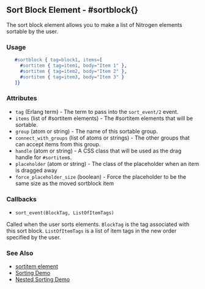

## Sort Block Element - #sortblock{}

  The sort block element allows you to make a list of Nitrogen elements sortable by the user.

### Usage

```erlang
   #sortblock { tag=block1, items=[
     #sortitem { tag=item1, body="Item 1" },
     #sortitem { tag=item2, body="Item 2" },
     #sortitem { tag=item3, body="Item 3" }
   ]}

```

### Attributes

* `tag` (Erlang term) - The term to pass into the `sort_event/2` event.
* `items` (list of #sortitem elements) - The #sortitem elements that will be sortable.
* `group` (atom or string) - The name of this sortable group.
* `connect_with_groups` (list of atoms or strings) - The other groups that can accept items from this group.
* `handle` (atom or string) - A CSS class that will be used as the drag handle for `#sortitem`s.
* `placeholder` (atom or string) - The class of the placeholder when an item is dragged away
* `force_placeholder_size` (boolean) - Force the placeholder to be the same size as the moved sortblock item

### Callbacks

* `sort_event(BlockTag, ListOfItemTags)`

Called when the user sorts elements. `BlockTag` is the tag associated with this sort block. `ListOfItemTags` is a list of item tags in the new order specified by the user.

### See Also

*  [sortitem element](./sortitem.md)
*  [Sorting Demo](http://nitrogenproject.com/demos/sorting1)
*  [Nested Sorting Demo](http://nitrogenproject.com/demos/sorting2)
